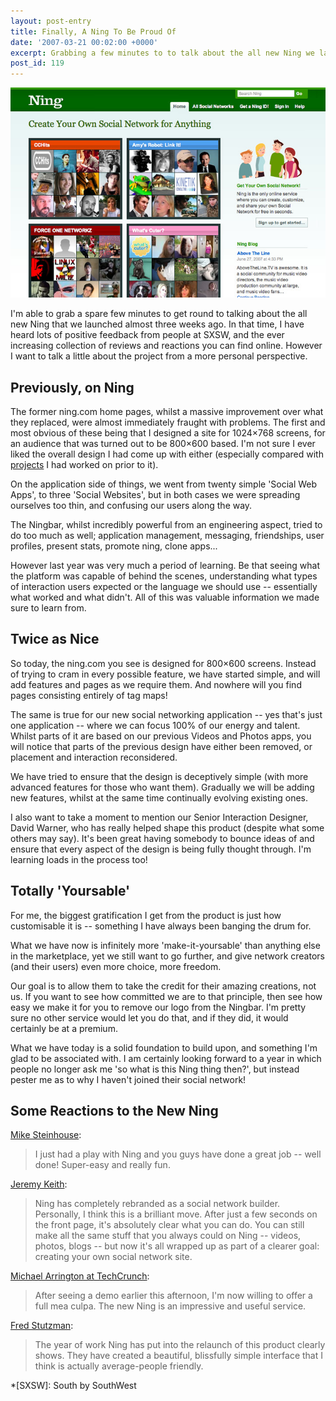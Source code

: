 ```yaml
---
layout: post-entry
title: Finally, A Ning To Be Proud Of
date: '2007-03-21 00:02:00 +0000'
excerpt: Grabbing a few minutes to to talk about the all new Ning we launched almost three weeks ago.
post_id: 119
---
```

![The new Ning homepage](/assets/images/2007/03/finally_a_ning_to_be_proud_of.jpg)

I'm able to grab a spare few minutes to get round to talking about the all new Ning that we launched almost three weeks ago. In that time, I have heard lots of positive feedback from people at SXSW, and the ever increasing collection of reviews and reactions you can find online. However I want to talk a little about the project from a more personal perspective.

## Previously, on Ning
The former ning.com home pages, whilst a massive improvement over what they replaced, were almost immediately fraught with problems. The first and most obvious of these being that I designed a site for 1024×768 screens, for an audience that was turned out to be 800×600 based. I'm not sure I ever liked the overall design I had come up with either (especially compared with [projects][1] I had worked on prior to it).

On the application side of things, we went from twenty simple 'Social Web Apps', to three 'Social Websites', but in both cases we were spreading ourselves too thin, and confusing our users along the way.

The Ningbar, whilst incredibly powerful from an engineering aspect, tried to do too much as well; application management, messaging, friendships, user profiles, present stats, promote ning, clone apps...

However last year was very much a period of learning. Be that seeing what the platform was capable of behind the scenes, understanding what types of interaction users expected or the language we should use -- essentially what worked and what didn't. All of this was valuable information we made sure to learn from.

## Twice as Nice
So today, the ning.com you see is designed for 800×600 screens. Instead of trying to cram in every possible feature, we have started simple, and will add features and pages as we require them. And nowhere will you find pages consisting entirely of tag maps!

The same is true for our new social networking application -- yes that's just one application -- where we can focus 100% of our energy and talent. Whilst parts of it are based on our previous Videos and Photos apps, you will notice that parts of the previous design have either been removed, or placement and interaction reconsidered.

We have tried to ensure that the design is deceptively simple (with more advanced features for those who want them). Gradually we will be adding new features, whilst at the same time continually evolving existing ones.

I also want to take a moment to mention our Senior Interaction Designer, David Warner, who has really helped shape this product (despite what some others may say). It's been great having somebody to bounce ideas of and ensure that every aspect of the design is being fully thought through. I'm learning loads in the process too!

## Totally 'Yoursable'

For me, the biggest gratification I get from the product is just how customisable it is -- something I have always been banging the drum for.

What we have now is infinitely more 'make-it-yoursable' than anything else in the marketplace, yet we still want to go further, and give network creators (and their users) even more choice, more freedom.

Our goal is to allow them to take the credit for their amazing creations, not us. If you want to see how committed we are to that principle, then see how easy we make it for you to remove our logo from the Ningbar. I'm pretty sure no other service would let you do that, and if they did, it would certainly be at a premium.

What we have today is a solid foundation to build upon, and something I'm glad to be associated with. I am certainly looking forward to a year in which people no longer ask me 'so what is this Ning thing then?', but instead pester me as to why I haven't joined their social network!

## Some Reactions to the New Ning

[Mike Steinhouse][2]:

> I just had a play with Ning and you guys have done a great job -- well done! Super-easy and really fun.

[Jeremy Keith][3]:

> Ning has completely rebranded as a social network builder. Personally, I think this is a brilliant move. After just a few seconds on the front page, it's absolutely clear what you can do. You can still make all the same stuff that you always could on Ning -- videos, photos, blogs -- but now it's all wrapped up as part of a clearer goal: creating your own social network site.

[Michael Arrington at TechCrunch][4]:

> After seeing a demo earlier this afternoon, I'm now willing to offer a full mea culpa. The new Ning is an impressive and useful service.

[Fred Stutzman][5]:

> The year of work Ning has put into the relaunch of this product clearly shows. They have created a beautiful, blissfully simple interface that I think is actually average-people friendly.

[1]: http://www.cwhomes.co.uk/
[2]: http://donotremove.co.uk/
[3]: http://adactio.com/journal/1265/
[4]: http://www.techcrunch.com/2007/02/26/ning-in-full/
[5]: http://chimprawk.blogspot.com/2007/03/ning-elegant-group-based-social.html

*[SXSW]: South by SouthWest